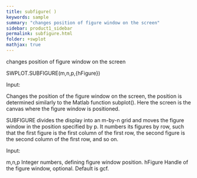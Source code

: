 ```yaml
---
title: subfigure( )
keywords: sample
summary: "changes position of figure window on the screen"
sidebar: product1_sidebar
permalink: subfigure.html
folder: +swplot
mathjax: true
---
```

  changes position of figure window on the screen
 
  SWPLOT.SUBFIGURE(m,n,p,{hFigure})
 
  Input:
 
  Changes the position of the figure window on the screen, the position is
  determined similarly to the Matlab function subplot(). Here the screen is
  the canvas where the figure window is positioned.
 
  SUBFIGURE divides the display into an m-by-n grid and moves the figure
  window in the position specified by p. It numbers its figures by row,
  such that the first figure is the first column of the first row, the
  second figure is the second column of the first row, and so on.
 
  Input:
 
  m,n,p     Integer numbers, defining figure window position.
  hFigure   Handle of the figure window, optional. Default is gcf.
 
